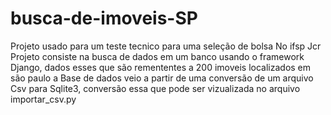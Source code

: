 # busca-de-imoveis-SP
Projeto usado para um teste tecnico para uma seleção de bolsa No ifsp Jcr
Projeto consiste na busca de dados em um banco usando o framework Django, dados esses que são remententes a 200 imoveis localizados em são paulo 
a Base de dados veio a partir de uma conversão de um arquivo Csv para Sqlite3, conversão essa que pode ser vizualizada no arquivo importar_csv.py
